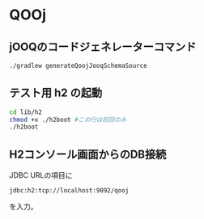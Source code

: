 # QOOj

## jOOQのコードジェネレーターコマンド 

```sh
./gradlew generateQoojJooqSchemaSource
```

## テスト用 h2 の起動

```sh
cd lib/h2
chmod +x ./h2boot #この行は初回のみ
./h2boot
```

## H2コンソール画面からのDB接続

JDBC URLの項目に
```
jdbc:h2:tcp://localhost:9092/qooj
```
を入力。